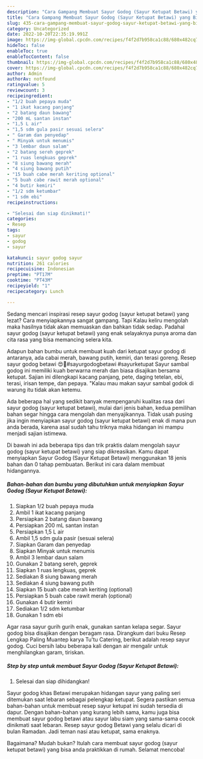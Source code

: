 ```yaml
---
description: "Cara Gampang Membuat Sayur Godog (Sayur Ketupat Betawi) yang Bikin Ngiler, Buat Buka Puasa}"
title: "Cara Gampang Membuat Sayur Godog (Sayur Ketupat Betawi) yang Bikin Ngiler, Buat Buka Puasa}"
slug: 435-cara-gampang-membuat-sayur-godog-sayur-ketupat-betawi-yang-bikin-ngiler-buat-buka-puasa
category: Uncategorized
date: 2022-10-20T22:35:19.991Z
image: https://img-global.cpcdn.com/recipes/f4f2d7b958ca1c88/680x482cq70/sayur-godog-sayur-ketupat-betawi-foto-resep-utama.jpg
hideToc: false
enableToc: true
enableTocContent: false
thumbnail: https://img-global.cpcdn.com/recipes/f4f2d7b958ca1c88/680x482cq70/sayur-godog-sayur-ketupat-betawi-foto-resep-utama.jpg
cover: https://img-global.cpcdn.com/recipes/f4f2d7b958ca1c88/680x482cq70/sayur-godog-sayur-ketupat-betawi-foto-resep-utama.jpg
author: Admin
authorAv: notfound
ratingvalue: 5
reviewcount: 3
recipeingredient:
- "1/2 buah pepaya muda"
- "1 ikat kacang panjang"
- "2 batang daun bawang"
- "200 mL santan instan"
- "1,5 L air"
- "1,5 sdm gula pasir sesuai selera"
- " Garam dan penyedap"
- " Minyak untuk menumis"
- "3 lembar daun salam"
- "2 batang sereh geprek"
- "1 ruas lengkuas geprek"
- "8 siung bawang merah"
- "4 siung bawang putih"
- "15 buah cabe merah keriting optional"
- "5 buah cabe rawit merah optional"
- "4 butir kemiri"
- "1/2 sdm ketumbar"
- "1 sdm ebi"
recipeinstructions:

- "Selesai dan siap dinikmati!"
categories:
- Resep
tags:
- sayur
- godog
- sayur

katakunci: sayur godog sayur 
nutrition: 261 calories
recipecuisine: Indonesian
preptime: "PT17M"
cooktime: "PT43M"
recipeyield: "1"
recipecategory: Lunch

---
```



Sedang mencari inspirasi resep sayur godog (sayur ketupat betawi) yang lezat? Cara menyiapkannya sangat gampang. Tapi Kalau keliru mengolah maka hasilnya tidak akan memuaskan dan bahkan tidak sedap. Padahal sayur godog (sayur ketupat betawi) yang enak selayaknya punya aroma dan cita rasa yang bisa memancing selera kita.


Adapun bahan bumbu untuk membuat kuah dari ketupat sayur godog di antaranya, ada cabai merah, bawang putih, kemiri, dan terasi goreng. Resep sayur godog betawi 😍🤩#sayurgodogbetawi #sayurketupat Sayur sambal godog ini memiliki kuah berwarna merah dan biasa disajikan bersama ketupat. Sajian ini dilengkapi kacang panjang, pete, daging tetelan, ebi, terasi, irisan tempe, dan pepaya. &#34;Kalau mau makan sayur sambal godok di warung itu tidak akan ketemu.

Ada beberapa hal yang sedikit banyak mempengaruhi kualitas rasa dari sayur godog (sayur ketupat betawi), mulai dari jenis bahan, kedua pemilihan bahan segar hingga cara mengolah dan menyajikannya. Tidak usah pusing jika ingin menyiapkan sayur godog (sayur ketupat betawi) enak di mana pun anda berada, karena asal sudah tahu triknya maka hidangan ini mampu menjadi sajian istimewa.


Di bawah ini ada beberapa tips dan trik praktis dalam mengolah sayur godog (sayur ketupat betawi) yang siap dikreasikan. Kamu dapat menyiapkan Sayur Godog (Sayur Ketupat Betawi) menggunakan 18 jenis bahan dan 0 tahap pembuatan. Berikut ini cara dalam membuat hidangannya.

<!--inarticleads1-->

##### Bahan-bahan dan bumbu yang dibutuhkan untuk menyiapkan Sayur Godog (Sayur Ketupat Betawi):

1. Siapkan 1/2 buah pepaya muda
1. Ambil 1 ikat kacang panjang
1. Persiapkan 2 batang daun bawang
1. Persiapkan 200 mL santan instan
1. Persiapkan 1,5 L air
1. Ambil 1,5 sdm gula pasir (sesuai selera)
1. Siapkan  Garam dan penyedap
1. Siapkan  Minyak untuk menumis
1. Ambil 3 lembar daun salam
1. Gunakan 2 batang sereh, geprek
1. Siapkan 1 ruas lengkuas, geprek
1. Sediakan 8 siung bawang merah
1. Sediakan 4 siung bawang putih
1. Siapkan 15 buah cabe merah keriting (optional)
1. Persiapkan 5 buah cabe rawit merah (optional)
1. Gunakan 4 butir kemiri
1. Sediakan 1/2 sdm ketumbar
1. Gunakan 1 sdm ebi


Agar rasa sayur gurih gurih enak, gunakan santan kelapa segar. Sayur godog bisa disajikan dengan beragam rasa. Dirangkum dari buku Resep Lengkap Paling Muantep karya Tu&#39;tu Catering, berikut adalah resep sayur godog. Cuci bersih labu beberapa kali dengan air mengalir untuk menghilangkan garam, tiriskan. 

<!--inarticleads2-->

##### Step by step untuk membuat Sayur Godog (Sayur Ketupat Betawi):


1. Selesai dan siap dihidangkan!

Sayur godog khas Betawi merupakan hidangan sayur yang paling seri ditemukan saat lebaran sebagai pelengkap ketupat. Segera pastikan semua bahan-bahan untuk membuat resep sayur ketupat ini sudah tersedia di dapur. Dengan bahan-bahan yang kurang lebih sama, kamu juga bisa membuat sayur godog betawi atau sayur labu siam yang sama-sama cocok dinikmati saat lebaran. Resep sayur godog Betawi yang selalu dicari di bulan Ramadan. Jadi teman nasi atau ketupat, sama enaknya. 

Bagaimana? Mudah bukan? Itulah cara membuat sayur godog (sayur ketupat betawi) yang bisa anda praktikkan di rumah. Selamat mencoba!
